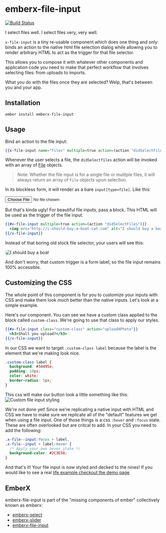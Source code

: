 # emberx-file-input
[![Build Status](https://travis-ci.org/thefrontside/emberx-file-input.svg?branch=master)](https://travis-ci.org/thefrontside/emberx-file-input)

I select files well. I select files very, very well.

`x-file-input` is a tiny re-usable component which does one thing and
only: binds an action to the native html file selection dialog while
allowing you to render arbitrary HTML to act as the trigger for that
file selector.

This allows you to compose it with whatever other components and
application code you need to make that perfect workflow that involves
selecting files: from uploads to imports.

What you do with the files once they are selected? Welp, that's
between you and your app.

## Installation

`ember install emberx-file-input`

## Usage

Bind an action to the file input:

```handlebars
{{x-file-input name="files" multiple=true action=(action "didSelectFiles") alt="Choose a File"}}
```

Whenever the user selects a file, the `didSelectfiles` action will be
invoked with an array of [File][1] objects.

> Note: Whether the file input is for a single file or mulitple files,
> it will always return an array of `File` objects upon selection.

In its blockless form, it will render as a bare
`input[type=file]`. Like this:

<input type=file name="files" alt="Choose a File"/>


But that's kinda ugly! For beautiful file inputs, pass a block. This
HTML will be used as the trigger of the file input.

```hbs
{{#x-file-input multiple=true action=(action "didSelectFiles")}}
  <img src="http://i-should-buy-a-boat-cat.com" alt="I should buy a boat"/>
{{/x-file-input}}
```

Instead of that boring old stock file selector, your users will see
this:

<div style="position: relative; display: inline-block;">
  <img style="pointer-events: none; display: block; border-radius: 10px;" src="http://i.imgur.com/Mj0xj.jpg" alt="I should buy a boat"/>
  <input type="file" name="files" alt="Choose a File" style="position: absolute; top: 0; left: 0; width: 100%; height: 100%; opacity: 0; z-index: 1;"/>
</div>

And don't worry, that custom trigger is a form label, so the file input remains
100% accessible.

## Customizing the CSS

The whole point of this component is for you to customize your inputs with CSS
and make them look *much* better than the native inputs. Let's look at a simple
example.

Here's our component. You can see we have a custom class applied to the block
called `custom-class`. We're going to use that class to apply our styles.

```hbs
{{#x-file-input class="custom-class" action="uploadAPhoto"}}
  <h3>Shall you upload?</h3>
{{/x-file-input}}
```

In our CSS we want to target `.custom-class label` because the label is the
element that we're making look nice.

```css
.custom-class label {
  background: #34495e;
  padding: 10px;
  color: white;
  border-radius: 5px;
}
```

This css will make our button look a little something like this:
![Custom file input styling](http://i.imgur.com/OHTMaAQ.png)

We're not done yet! Since we're replicating a native input with
HTML and CSS we have to make sure we replicate all of the "default"
features we get when using a file input. One of those things is a css
`:hover` and `:focus` state. These are often overlooked but are critcal to add.
In your CSS you need to add the following:

```css
.x-file--input:focus + label,
.x-file--input + label:hover {
  /* Apply your own hover state */
  background-color: #2C3E50;
}
```

And that's it! Your file input is now styled and decked to the nines!
If you would like to see a real [life example checkout the demo page](http://thefrontside.github.io/emberx-file-input)


## EmberX

emberx-file-input is part of the "missing components of ember" collectively
known as emberx:

* [emberx-select](https://github.com/thefrontside/emberx-select)
* [emberx-slider](https://github.com/thefrontside/emberx-slider)
* [emberx-file-input](https://github.com/thefrontside/emberx-file-input)


[1]: https://developer.mozilla.org/en-US/docs/Web/API/File
